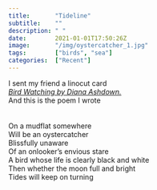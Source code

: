 ```yaml
---
title:       "Tideline"
subtitle:    ""
description: " "
date:        2021-01-01T17:50:26Z
image:       "/img/oystercatcher_1.jpg"
tags:        ["birds", "sea"]
categories:  ["Recent"]
---
```

I sent my friend a linocut card 
<br>
*[Bird Watching by Diana Ashdown.](https://www.greenpebble.co.uk/collections/diana-ashdown/birds)*
<br>And this is the poem I wrote
<br>
<br>
<br>On a mudflat somewhere
<br>Will be an oystercatcher
<br>Blissfully unaware
<br>Of an onlooker’s envious stare
<br>A bird whose life is clearly black and white
<br>Then whether the moon full and bright
<br>Tides will keep on turning